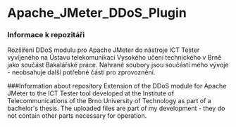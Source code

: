 # Apache_JMeter_DDoS_Plugin

### Informace k repozitáři
Rozšíření DDoS modulu pro Apache JMeter do nástroje ICT Tester vyvíjeného na Ústavu telekomunikací Vysokého učení technického v Brně jako součást Bakalářské práce. Nahrané soubory jsou součástí mého vývoje - neobsahuje další potřebné části pro zprovoznění.

###Information about repository
Extension of the DDoS module for Apache JMeter to the ICT Tester tool developed at the Institute of Telecommunications of the Brno University of Technology as part of a bachelor's thesis. The uploaded files are part of my development - they do not contain other parts necessary for operation.
